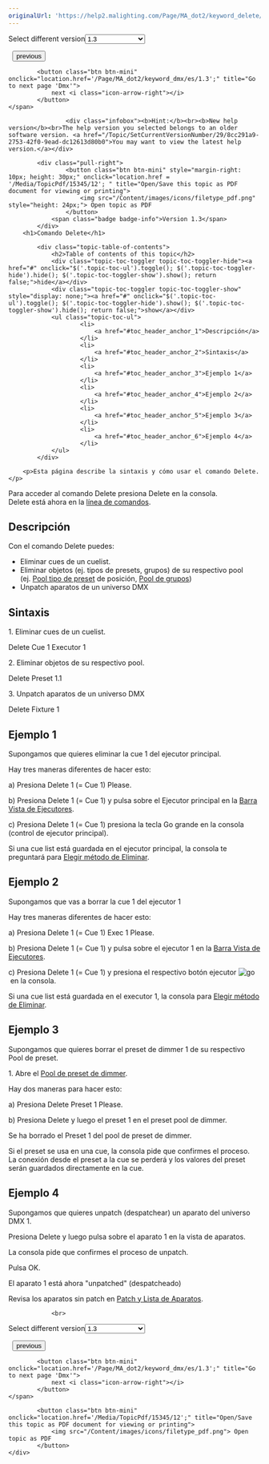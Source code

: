 ```yaml
---
originalUrl: 'https://help2.malighting.com/Page/MA_dot2/keyword_delete/es/1.3'
---
```


<div class="topic-navigation">

<div class="pull-right">
	<span class="pull-left">


<div class="pull-left">
<form action="/Topic/SetCurrentVersionNumber" class="form-inline" id="frmTagSelector" method="post">	<span class="form-mini">
		<div class="input-prepend"><span class="add-on">Select different version</span><select autocomplete="off" id="versionNumberId" name="versionNumberId" onchange="$(this).closest('#frmTagSelector').submit();" style="width: 120px;"><option value="">- latest -</option>
<option value="3">1.1</option>
<option value="7">1.2</option>
<option selected="selected" value="12">1.3</option>
<option value="16">1.5</option>
<option value="29">1.9</option>
</select></div>
		<input data-val="true" data-val-number="The field Int32 must be a number." data-val-required="The Int32 field is required." id="ProductId" name="ProductId" type="hidden" value="7">
		<input id="CurrentGuid" name="CurrentGuid" type="hidden" value="8cc291a9-2753-42f0-9ead-dc12613d80b0">
	</span>
</form></div>&nbsp;	</span>
	<span class="pull-right" style="white-space: nowrap;">
			<button class="btn btn-mini" onclick="location.href='/Page/MA_dot2/keyword_delay/es/1.3'; " title="Go to previous page 'Delay'">
				<i class="icon-arrow-left"></i> previous
			</button>

			<button class="btn btn-mini" onclick="location.href='/Page/MA_dot2/keyword_dmx/es/1.3';" title="Go to next page 'Dmx'">
				next <i class="icon-arrow-right"></i> 
			</button>
	</span>
</div>
<div class="clear-fix" style="margin-bottom: 10px"></div>
</div>

					<div class="infobox"><b>Hint:</b><br><b>New help version</b><br>The help version you selected belongs to an older software version. <a href="/Topic/SetCurrentVersionNumber/29/8cc291a9-2753-42f0-9ead-dc12613d80b0">You may want to view the latest help version.</a></div>

			<div class="pull-right">
					<button class="btn btn-mini" style="margin-right: 10px; height: 30px;" onclick="location.href = '/Media/TopicPdf/15345/12'; " title="Open/Save this topic as PDF document for viewing or printing">
						<img src="/Content/images/icons/filetype_pdf.png" style="height: 24px;"> Open topic as PDF
					</button>
				<span class="badge badge-info">Version 1.3</span>
			</div>
		<h1>Comando Delete</h1>

			<div class="topic-table-of-contents">
				<h2>Table of contents of this topic</h2>
				<div class="topic-toc-toggler topic-toc-toggler-hide"><a href="#" onclick="$('.topic-toc-ul').toggle(); $('.topic-toc-toggler-hide').hide(); $('.topic-toc-toggler-show').show(); return false;">hide</a></div>
				<div class="topic-toc-toggler topic-toc-toggler-show" style="display: none;"><a href="#" onclick="$('.topic-toc-ul').toggle(); $('.topic-toc-toggler-hide').show(); $('.topic-toc-toggler-show').hide(); return false;">show</a></div>
				<ul class="topic-toc-ul">
						<li>
							<a href="#toc_header_anchor_1">Descripción</a>
						</li>
						<li>
							<a href="#toc_header_anchor_2">Sintaxis</a>
						</li>
						<li>
							<a href="#toc_header_anchor_3">Ejemplo 1</a>
						</li>
						<li>
							<a href="#toc_header_anchor_4">Ejemplo 2</a>
						</li>
						<li>
							<a href="#toc_header_anchor_5">Ejemplo 3</a>
						</li>
						<li>
							<a href="#toc_header_anchor_6">Ejemplo 4</a>
						</li>
				</ul>
			</div>

		<p>Esta página describe la sintaxis y cómo usar el comando Delete.</p>

<p>Para acceder al comando Delete presiona&nbsp;<span class="hardkey">Delete</span>&nbsp;en la consola.<br>
Delete&nbsp;está ahora en&nbsp;la <a href="/Topic/330c5d26-3bcd-4d9c-a448-d89cc7a6d5f1">línea de comandos</a>.</p>

<a name="toc_header_anchor_1" id="toc_header_anchor_1" class="topic-toc-item"></a><h2>Descripción</h2>

<p>Con el comando Delete puedes:</p>

<ul>
	<li>Eliminar cues de un cuelist.</li>
	<li>Eliminar&nbsp;objetos (ej. tipos de presets, grupos) de su respectivo pool (ej.&nbsp;<a href="/Topic/c3fb198e-9577-4dae-981c-601829997529">Pool&nbsp;tipo de preset</a>&nbsp;de posición,&nbsp;<a href="/Topic/a28e845d-664a-4bff-8f81-d6039857b1de">Pool de grupos</a>)</li>
	<li>Unpatch&nbsp;aparatos de un universo DMX</li>
</ul>

<a name="toc_header_anchor_2" id="toc_header_anchor_2" class="topic-toc-item"></a><h2>Sintaxis</h2>

<p>1. Eliminar cues de un cuelist.</p>

<div class="cl_input">Delete Cue 1 Executor 1</div>

<p>2. Eliminar objetos de su respectivo pool.</p>

<div class="cl_input">Delete Preset 1.1</div>

<p>3. Unpatch&nbsp;aparatos de un universo DMX</p>

<div class="cl_input">Delete Fixture 1</div>

<a name="toc_header_anchor_3" id="toc_header_anchor_3" class="topic-toc-item"></a><h2>Ejemplo 1</h2>

<p>Supongamos que quieres eliminar la cue 1 del ejecutor principal.</p>

<p>Hay tres maneras diferentes de hacer esto:</p>

<p>a) Presiona&nbsp;<span class="hardkey">Delete</span>&nbsp;<span class="hardkey">1</span> (= Cue 1)&nbsp;<span class="hardkey">Please</span>.</p>

<p>b) Presiona&nbsp;<span class="hardkey">Delete</span>&nbsp;<span class="hardkey">1</span> (= Cue 1) y pulsa sobre el&nbsp;<span class="softkey">Ejecutor principal</span>&nbsp;en la&nbsp;<a href="/Topic/d8ca000e-cf13-448d-ac3e-129272e731d8">Barra Vista de Ejecutores</a>.</p>

<p>c) Presiona&nbsp;<span class="hardkey">Delete</span>&nbsp;<span class="hardkey">1</span> (= Cue 1) presiona la tecla&nbsp;<span class="hardkey">Go</span>&nbsp;grande en la consola (control de ejecutor principal).</p>

<p>Si una cue list está guardada en el ejecutor principal, la consola te preguntará para&nbsp;<a href="/Topic/17e6e949-0ef5-43b4-b7f0-94a4270fc763">Elegir método de Eliminar</a>.</p>

<a name="toc_header_anchor_4" id="toc_header_anchor_4" class="topic-toc-item"></a><h2>Ejemplo 2</h2>

<p>Supongamos que vas a borrar la cue 1 del ejecutor 1</p>

<p>Hay tres maneras diferentes de hacer esto:</p>

<p>a) Presiona&nbsp;<span class="hardkey">Delete</span>&nbsp;<span class="hardkey">1</span> (= Cue 1) <span class="hardkey">Exec</span> <span class="hardkey">1</span> <span class="hardkey">Please</span>.</p>

<p>b) Presiona&nbsp;<span class="hardkey">Delete</span>&nbsp;<span class="hardkey">1</span> (= Cue 1) y pulsa sobre el&nbsp;<span class="softkey">ejecutor 1</span>&nbsp;en la&nbsp;<a href="/Topic/d8ca000e-cf13-448d-ac3e-129272e731d8">Barra Vista de Ejecutores</a>.</p>

<p>c) Presiona&nbsp;<span class="hardkey">Delete</span>&nbsp;<span class="hardkey">1</span> (= Cue 1) y presiona el respectivo botón ejecutor&nbsp;<span class="hardkey"><img alt="go" src="/Media/Mlg/go_1.png"></span>&nbsp;en la consola.</p>

<p>Si una cue list está guardada en el executor 1, la consola para&nbsp;<a href="/Topic/17e6e949-0ef5-43b4-b7f0-94a4270fc763">Elegir método de Eliminar</a>.</p>

<a name="toc_header_anchor_5" id="toc_header_anchor_5" class="topic-toc-item"></a><h2>Ejemplo 3</h2>

<p>Supongamos que quieres borrar el preset de dimmer 1 de su respectivo Pool de preset.</p>

<p>1. Abre el&nbsp;<a href="/Topic/c3fb198e-9577-4dae-981c-601829997529">Pool de preset de dimmer</a>.</p>

<p>Hay dos maneras para hacer esto:</p>

<p>a) Presiona&nbsp;<span class="hardkey">Delete</span> <span class="hardkey">Preset</span> <span class="hardkey">1</span> <span class="hardkey">Please</span>.</p>

<p>b) Presiona&nbsp;<span class="hardkey">Delete</span>&nbsp;y luego el preset 1 en el&nbsp;preset pool de dimmer.</p>

<p>Se ha borrado el Preset 1 del pool de preset de dimmer.</p>

<p>Si el preset se usa en una cue, la consola pide que confirmes el proceso.<br>
La conexión desde el preset a la cue se perderá y los valores del preset serán guardados directamente en la cue.</p>

<a name="toc_header_anchor_6" id="toc_header_anchor_6" class="topic-toc-item"></a><h2>Ejemplo 4</h2>

<p>Supongamos que quieres unpatch (despatchear) un aparato del universo DMX 1.</p>

<p>Presiona&nbsp;<span class="hardkey">Delete</span>&nbsp;y luego pulsa sobre el aparato 1 en la vista de aparatos.</p>

<p>La consola pide que confirmes el proceso de unpatch.</p>

<p>Pulsa&nbsp;<span class="softkey">OK</span>.</p>

<p>El aparato 1 está ahora "unpatched" (despatcheado)</p>

<div class="tip">Revisa los aparatos sin patch en&nbsp;<a href="/Topic/272be3c8-e297-4e8a-902a-01916763f043">Patch y Lista de Aparatos</a>.</div>


				<br>
<div class="topic-navigation">

<div class="pull-right">
	<span class="pull-left">


<div class="pull-left">
<form action="/Topic/SetCurrentVersionNumber" class="form-inline" id="frmTagSelector" method="post">	<span class="form-mini">
		<div class="input-prepend"><span class="add-on">Select different version</span><select autocomplete="off" id="versionNumberId" name="versionNumberId" onchange="$(this).closest('#frmTagSelector').submit();" style="width: 120px;"><option value="">- latest -</option>
<option value="3">1.1</option>
<option value="7">1.2</option>
<option selected="selected" value="12">1.3</option>
<option value="16">1.5</option>
<option value="29">1.9</option>
</select></div>
		<input data-val="true" data-val-number="The field Int32 must be a number." data-val-required="The Int32 field is required." id="ProductId" name="ProductId" type="hidden" value="7">
		<input id="CurrentGuid" name="CurrentGuid" type="hidden" value="8cc291a9-2753-42f0-9ead-dc12613d80b0">
	</span>
</form></div>&nbsp;	</span>
	<span class="pull-right" style="white-space: nowrap;">
			<button class="btn btn-mini" onclick="location.href='/Page/MA_dot2/keyword_delay/es/1.3'; " title="Go to previous page 'Delay'">
				<i class="icon-arrow-left"></i> previous
			</button>

			<button class="btn btn-mini" onclick="location.href='/Page/MA_dot2/keyword_dmx/es/1.3';" title="Go to next page 'Dmx'">
				next <i class="icon-arrow-right"></i> 
			</button>
	</span>
</div>
	<div class="clear-fix"></div>
	<div class="pull-right">
	
			<button class="btn btn-mini" onclick="location.href='/Media/TopicPdf/15345/12';" title="Open/Save this topic as PDF document for viewing or printing">
				<img src="/Content/images/icons/filetype_pdf.png"> Open topic as PDF
			</button>
	</div>
<div class="clear-fix" style="margin-bottom: 10px"></div>
</div>

	
